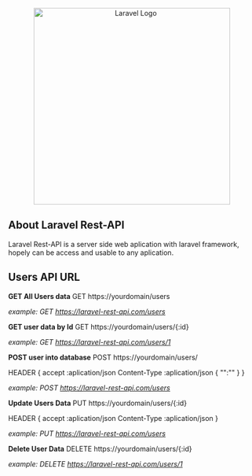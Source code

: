 <p align="center"><a href="https://laravel.com" target="_blank"><img src="https://raw.githubusercontent.com/laravel/art/master/logo-lockup/5%20SVG/2%20CMYK/1%20Full%20Color/laravel-logolockup-cmyk-red.svg" width="400" alt="Laravel Logo"></a></p>

## About Laravel Rest-API

Laravel Rest-API is a server side web aplication with laravel framework, hopely can be access and usable to any aplication.

## Users API URL

**GET All Users data**
GET https://yourdomain/users

_example: GET https://laravel-rest-api.com/users_

**GET user data by Id**
GET https://yourdomain/users/{:id}

_example: GET https://laravel-rest-api.com/users/1_

**POST user into database**
POST https://yourdomain/users/

HEADER {
accept :aplication/json
Content-Type :aplication/json
{
"":""
}
}

_example: POST https://laravel-rest-api.com/users_

**Update Users Data**
PUT https://yourdomain/users/{:id}

HEADER {
accept :aplication/json
Content-Type :aplication/json
}

_example: PUT https://laravel-rest-api.com/users_

**Delete User Data**
DELETE https://yourdomain/users/{:id}

_example: DELETE https://laravel-rest-api.com/users/1_
